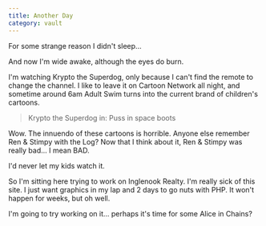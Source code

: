 ```yaml
---
title: Another Day
category: vault
---
```


For some strange reason I didn't sleep...

And now I'm wide awake, although the eyes do burn.

I'm watching Krypto the Superdog, only because I can't find the remote to
change the channel. I like to leave it on Cartoon Network all night, and
sometime around 6am Adult Swim turns into the current brand of children's
cartoons.

> Krypto the Superdog in: Puss in space boots

Wow. The innuendo of these cartoons is horrible. Anyone else remember Ren &
Stimpy with the Log? Now that I think about it, Ren & Stimpy was really
bad... I mean BAD.

I'd never let my kids watch it.

So I'm sitting here trying to work on Inglenook Realty. I'm really sick of
this site. I just want graphics in my lap and 2 days to go nuts with PHP. It
won't happen for weeks, but oh well.

I'm going to try working on it... perhaps it's time for some Alice in Chains?
